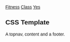 <html>
<html lang="en">
<head>
<title><img src="images/Screenshot 2023-05-23 at 15-04-56 hello there - Google Search.png" alt="Hello there"></title>
<meta charset="utf-8">
<meta name="viewport" content="width=device-width, initial-scale=1">
<style>
* {
  box-sizing: border-box;
  font-family: Arial, Helvetica, sans-serif;
}

body {
  margin: 0;
  font-family: Arial, Helvetica, sans-serif;
}

/* Style the top navigation bar */
.topnav {
  overflow: hidden;
  background-color: #333;
}

/* Style the topnav links */
.topnav a {
  float: left;
  display: block;
  color: #f2f2f2;
  text-align: center;
  padding: 14px 16px;
  text-decoration: none;
}

/* Change color on hover */
.topnav a:hover {
  background-color: #ddd;
  color: black;
}

/* Style the content */
.content {
  background-color: #ddd;
  padding: 10px;
  height: 200px; /* Should be removed. Only for demonstration */
}

/* Style the footer */
.footer {
  background-color: #f1f1f1;
  padding: 10px;
}
</style>
</head>
<body>

<div class="topnav">
  <a href="Fitness"target="_blank">Fitness</a>
  <a href="#">Class</a>
  <a href="#">Yes</a>
</div>

<div class="content">
  <h2>CSS Template</h2>
  <p>A topnav, content and a footer.</p>
</div>

</body>
</html>


